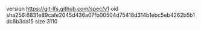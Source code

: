 version https://git-lfs.github.com/spec/v1
oid sha256:6831e89cafe2045d436a07fb00504d75418d314b1ebc5eb4262b5b1dc8b3da15
size 3110
